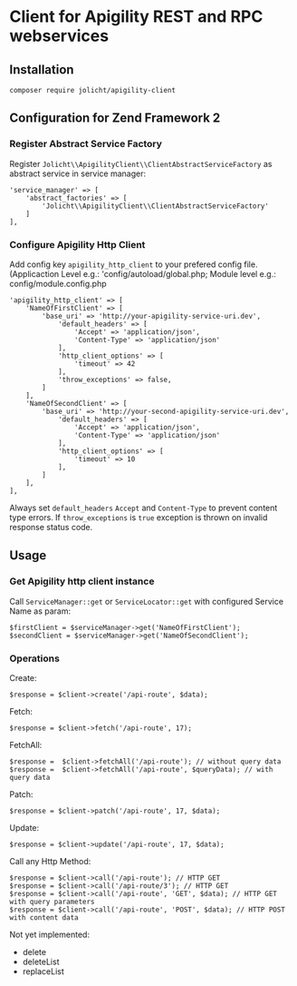 # Client for Apigility REST and RPC webservices

## Installation

`composer require jolicht/apigility-client`

## Configuration for Zend Framework 2

### Register Abstract Service Factory

Register `Jolicht\\ApigilityClient\\ClientAbstractServiceFactory` as abstract service in service manager:

    'service_manager' => [
        'abstract_factories' => [
            'Jolicht\\ApigilityClient\\ClientAbstractServiceFactory'
        ]
    ],

### Configure Apigility Http Client

Add config key `apigility_http_client` to your prefered config file. 
(Applicaction Level e.g.: 'config/autoload/global.php; Module level e.g.:  config/module.config.php

    'apigility_http_client' => [
        'NameOfFirstClient' => [
            'base_uri' => 'http://your-apigility-service-uri.dev',
                'default_headers' => [
                    'Accept' => 'application/json',
                    'Content-Type' => 'application/json'
                ],
                'http_client_options' => [
                    'timeout' => 42
                ],
                'throw_exceptions' => false,
            ]
        ],
        'NameOfSecondClient' => [
            'base_uri' => 'http://your-second-apigility-service-uri.dev',
                'default_headers' => [
                    'Accept' => 'application/json',
                    'Content-Type' => 'application/json'
                ],
                'http_client_options' => [
                    'timeout' => 10
                ],
            ]
        ],
    ],
    
Always set `default_headers` `Accept` and `Content-Type` to prevent content type errors.
If `throw_exceptions` is `true` exception is thrown on invalid response status code.

## Usage

### Get Apigility http client instance

Call `ServiceManager::get` or `ServiceLocator::get` with configured Service Name as param:

    $firstClient = $serviceManager->get('NameOfFirstClient');
    $secondClient = $serviceManager->get('NameOfSecondClient');
    
### Operations

Create:

    $response = $client->create('/api-route', $data);
    
Fetch:

    $response = $client->fetch('/api-route', 17);
    
FetchAll:

    $response =  $client->fetchAll('/api-route'); // without query data 
    $response =  $client->fetchAll('/api-route', $queryData); // with query data

Patch:

    $response = $client->patch('/api-route', 17, $data);
    
Update:

    $response = $client->update('/api-route', 17, $data);
    
Call any Http Method:

    $response = $client->call('/api-route'); // HTTP GET
    $response = $client->call('/api-route/3'); // HTTP GET
    $response = $client->call('/api-route', 'GET', $data); // HTTP GET with query parameters
    $response = $client->call('/api-route', 'POST', $data); // HTTP POST with content data
    
Not yet implemented:

* delete
* deleteList
* replaceList 